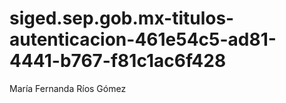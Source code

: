 # siged.sep.gob.mx-titulos-autenticacion-461e54c5-ad81-4441-b767-f81c1ac6f428
María Fernanda Ríos Gómez
